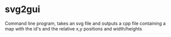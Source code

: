 # svg2gui
Command line program, takes an svg file and outputs a cpp file containing a map with the id's and the relative x,y positions and width/heights 
